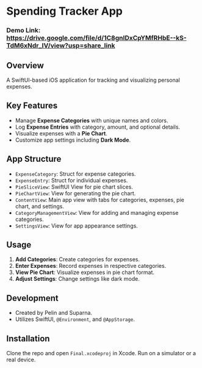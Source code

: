 # Spending Tracker App
### Demo Link: https://drive.google.com/file/d/1C8gnlDxCpYMfRHbE--kS-TdM6xNdr_IV/view?usp=share_link


## Overview
A SwiftUI-based iOS application for tracking and visualizing personal expenses.

## Key Features
- Manage **Expense Categories** with unique names and colors.
- Log **Expense Entries** with category, amount, and optional details.
- Visualize expenses with a **Pie Chart**.
- Customize app settings including **Dark Mode**.

## App Structure
- `ExpenseCategory`: Struct for expense categories.
- `ExpenseEntry`: Struct for individual expenses.
- `PieSliceView`: SwiftUI View for pie chart slices.
- `PieChartView`: View for generating the pie chart.
- `ContentView`: Main app view with tabs for categories, expenses, pie chart, and settings.
- `CategoryManagementView`: View for adding and managing expense categories.
- `SettingsView`: View for app appearance settings.

## Usage
1. **Add Categories**: Create categories for expenses.
2. **Enter Expenses**: Record expenses in respective categories.
3. **View Pie Chart**: Visualize expenses in pie chart format.
4. **Adjust Settings**: Change settings like dark mode.

## Development
- Created by Pelin and Suparna.
- Utilizes SwiftUI, `@Environment`, and `@AppStorage`.

## Installation
Clone the repo and open `Final.xcodeproj` in Xcode. Run on a simulator or a real device.





